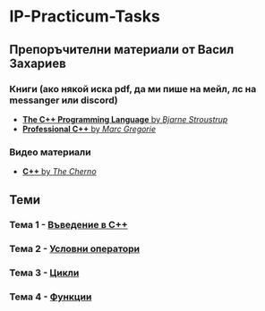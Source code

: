 # IP-Practicum-Tasks

## Препоръчителни материали от Васил Захариев
### Книги (ако някой иска pdf, да ми пише на мейл, лс на messanger или discord)
- [**The C++ Programming Language** by *Bjarne Stroustrup*](https://www.amazon.com/C-Programming-Language-4th/dp/0321563840)
- [**Professional C++** by *Marc Gregorie*](https://www.amazon.com/Professional-C-Marc-Gregoire/dp/1119421306/ref=sr_1_2?crid=6FVTC1IUX0U&keywords=professional+c%2B%2B&qid=1665310431&qu=eyJxc2MiOiIxLjI3IiwicXNhIjoiMC44NyIsInFzcCI6IjEuMDIifQ%3D%3D&s=books&sprefix=professional+c%2B%2B%2Cstripbooks-intl-ship%2C167&sr=1-2)

### Видео материали
- [**C++** by *The Cherno*](https://www.youtube.com/playlist?list=PLlrATfBNZ98dudnM48yfGUldqGD0S4FFb)

## Теми
### Тема 1 - [Въведение в C++](https://github.com/vasilzahariev/IP-Practicum-Tasks/tree/main/Week%2001%20-%20Intro%20to%20C%2B%2B)
### Тема 2 - [Условни оператори](https://github.com/vasilzahariev/IP-Practicum-Tasks/tree/main/Week%2002%20-%20Conditional%20Operators)
### Тема 3 - [Цикли](https://github.com/vasilzahariev/IP-Practicum-Tasks/tree/main/Week%2003%20-%20Loops)
### Тема 4 - [Функции](https://github.com/vasilzahariev/IP-Practicum-Tasks/tree/main/Week%2004%20-%20Functions)